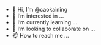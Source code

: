 - 👋 Hi, I’m @caokaining
- 👀 I’m interested in ...
- 🌱 I’m currently learning ...
- 💞️ I’m looking to collaborate on ...
- 📫 How to reach me ...

<!---
caokaining/caokaining is a ✨ special ✨ repository because its `README.md` (this file) appears on your GitHub profile.
You can click the Preview link to take a look at your changes.
--->
